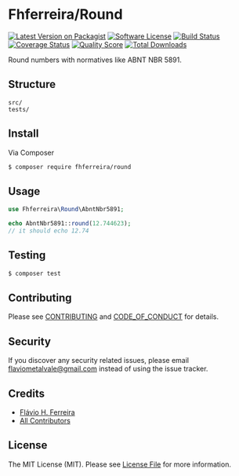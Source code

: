 # Fhferreira/Round

[![Latest Version on Packagist][ico-version]][link-packagist]
[![Software License][ico-license]](LICENSE.md)
[![Build Status][ico-travis]][link-travis]
[![Coverage Status][ico-scrutinizer]][link-scrutinizer]
[![Quality Score][ico-code-quality]][link-code-quality]
[![Total Downloads][ico-downloads]][link-downloads]

Round numbers with normatives like ABNT NBR 5891.

## Structure

```
src/
tests/
```

## Install

Via Composer

``` bash
$ composer require fhferreira/round
```

## Usage

``` php
use Fhferreira\Round\AbntNbr5891;

echo AbntNbr5891::round(12.744623);
// it should echo 12.74
```

## Testing

``` bash
$ composer test
```

## Contributing

Please see [CONTRIBUTING](CONTRIBUTING.md) and [CODE_OF_CONDUCT](CODE_OF_CONDUCT.md) for details.

## Security

If you discover any security related issues, please email flaviometalvale@gmail.com instead of using the issue tracker.

## Credits

- [Flávio H. Ferreira][link-author]
- [All Contributors][link-contributors]

## License

The MIT License (MIT). Please see [License File](LICENSE.md) for more information.

[ico-version]: https://img.shields.io/packagist/v/fhferreira/round.svg?style=flat-square
[ico-license]: https://img.shields.io/badge/license-MIT-brightgreen.svg?style=flat-square
[ico-travis]: https://img.shields.io/travis/fhferreira/round/master.svg?style=flat-square
[ico-scrutinizer]: https://img.shields.io/scrutinizer/coverage/g/fhferreira/round.svg?style=flat-square
[ico-code-quality]: https://img.shields.io/scrutinizer/g/fhferreira/round.svg?style=flat-square
[ico-downloads]: https://img.shields.io/packagist/dt/fhferreira/round.svg?style=flat-square

[link-packagist]: https://packagist.org/packages/fhferreira/round
[link-travis]: https://travis-ci.org/fhferreira/round
[link-scrutinizer]: https://scrutinizer-ci.com/g/fhferreira/round/code-structure
[link-code-quality]: https://scrutinizer-ci.com/g/fhferreira/round
[link-downloads]: https://packagist.org/packages/fhferreira/round
[link-author]: https://github.com/fhferreira
[link-contributors]: ../../contributors
